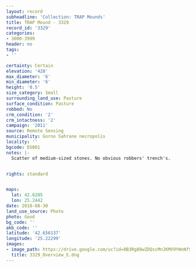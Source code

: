 ```yaml
---
layout: record
subheadline: 'Collection: TRAP Mounds'
title: TRAP Mound - 3329
record_id: '3329'
categories:
- 3000-3999
header: no
tags:
- ''

certainty: Certain
elevation: '428'
max_diameter: '6'
min_diameter: '6'
height: '0.5'
size_category: Small
surrounding_land_use: Pasture
surface_condition: Pasture
robbed: No
crm_condition: '2'
crm_intactness: '2'
campaign: '2011'
source: Remote Sensing
municipality: Gorno Sahrane necropolis
locality: ''
bgcode: DS001
notes: |-
  Scatter of medium-sized stones. No obvious robbers' trench's.


rights: standard


maps:
  lat: 42.6285
  lon: 25.2442
date: 2018-08-30
land_use_source: Photo
photo: Good
bg_code: ''
akb_code: ''
latitude: '42.656137'
longitude: '25.22299'
images:
- image_path: https://drive.google.com/uc?id=0B3Rg88wZDQscMnJKMV9YWnNfSnc
  title: 3329_Overview_E.dng
---
```

